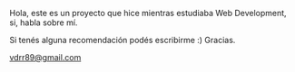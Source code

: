 Hola, este es un proyecto que hice mientras estudiaba Web Development, si, habla sobre mí.

Si tenés alguna recomendación podés escribirme :) Gracias. 

vdrr89@gmail.com